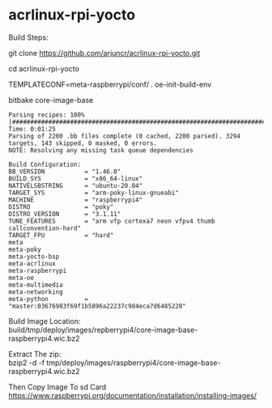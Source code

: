 # acrlinux-rpi-yocto

Build Steps:  

git clone https://github.com/arjuncr/acrlinux-rpi-yocto.git      

cd acrlinux-rpi-yocto   

TEMPLATECONF=meta-raspberrypi/conf/ . oe-init-build-env

bitbake core-image-base      

```
Parsing recipes: 100% |#################################################################################| Time: 0:01:25
Parsing of 2200 .bb files complete (0 cached, 2200 parsed). 3294 targets, 143 skipped, 0 masked, 0 errors.
NOTE: Resolving any missing task queue dependencies

Build Configuration:
BB_VERSION           = "1.46.0"
BUILD_SYS            = "x86_64-linux"
NATIVELSBSTRING      = "ubuntu-20.04"
TARGET_SYS           = "arm-poky-linux-gnueabi"
MACHINE              = "raspberrypi4"
DISTRO               = "poky"
DISTRO_VERSION       = "3.1.11"
TUNE_FEATURES        = "arm vfp cortexa7 neon vfpv4 thumb callconvention-hard"
TARGET_FPU           = "hard"
meta
meta-poky
meta-yocto-bsp
meta-acrlinux
meta-raspberrypi
meta-oe
meta-multimedia
meta-networking
meta-python          = "master:03676983f69f1b5896a22237c984eca7d6485220"
```

Build Image Location:  
build/tmp/deploy/images/repberrypi4/core-image-base-raspberrypi4.wic.bz2    

Extract The zip:  
bzip2 -d -f tmp/deploy/images/raspberrypi4/core-image-base-raspberrypi4.wic.bz2   

Then Copy Image To sd Card  
https://www.raspberrypi.org/documentation/installation/installing-images/
